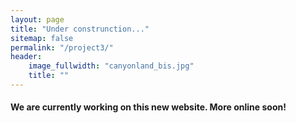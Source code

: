 ```yaml
---
layout: page
title: "Under construnction..."
sitemap: false
permalink: "/project3/"
header:
    image_fullwidth: "canyonland_bis.jpg"
    title: ""
---
```



#### We are currently working on this new website. More online soon!